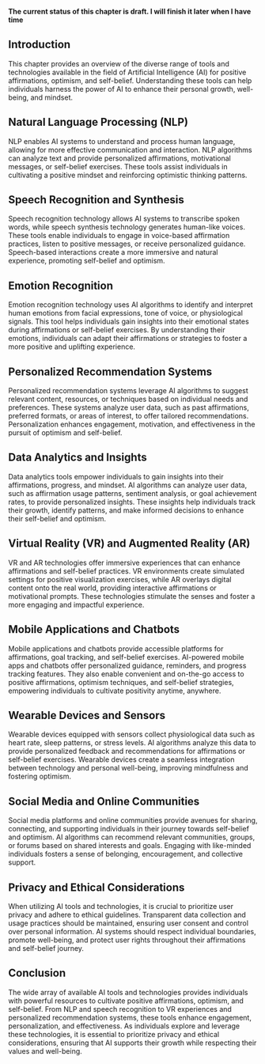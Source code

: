 **The current status of this chapter is draft. I will finish it later when I have time**

Introduction
------------

This chapter provides an overview of the diverse range of tools and technologies available in the field of Artificial Intelligence (AI) for positive affirmations, optimism, and self-belief. Understanding these tools can help individuals harness the power of AI to enhance their personal growth, well-being, and mindset.

Natural Language Processing (NLP)
---------------------------------

NLP enables AI systems to understand and process human language, allowing for more effective communication and interaction. NLP algorithms can analyze text and provide personalized affirmations, motivational messages, or self-belief exercises. These tools assist individuals in cultivating a positive mindset and reinforcing optimistic thinking patterns.

Speech Recognition and Synthesis
--------------------------------

Speech recognition technology allows AI systems to transcribe spoken words, while speech synthesis technology generates human-like voices. These tools enable individuals to engage in voice-based affirmation practices, listen to positive messages, or receive personalized guidance. Speech-based interactions create a more immersive and natural experience, promoting self-belief and optimism.

Emotion Recognition
-------------------

Emotion recognition technology uses AI algorithms to identify and interpret human emotions from facial expressions, tone of voice, or physiological signals. This tool helps individuals gain insights into their emotional states during affirmations or self-belief exercises. By understanding their emotions, individuals can adapt their affirmations or strategies to foster a more positive and uplifting experience.

Personalized Recommendation Systems
-----------------------------------

Personalized recommendation systems leverage AI algorithms to suggest relevant content, resources, or techniques based on individual needs and preferences. These systems analyze user data, such as past affirmations, preferred formats, or areas of interest, to offer tailored recommendations. Personalization enhances engagement, motivation, and effectiveness in the pursuit of optimism and self-belief.

Data Analytics and Insights
---------------------------

Data analytics tools empower individuals to gain insights into their affirmations, progress, and mindset. AI algorithms can analyze user data, such as affirmation usage patterns, sentiment analysis, or goal achievement rates, to provide personalized insights. These insights help individuals track their growth, identify patterns, and make informed decisions to enhance their self-belief and optimism.

Virtual Reality (VR) and Augmented Reality (AR)
-----------------------------------------------

VR and AR technologies offer immersive experiences that can enhance affirmations and self-belief practices. VR environments create simulated settings for positive visualization exercises, while AR overlays digital content onto the real world, providing interactive affirmations or motivational prompts. These technologies stimulate the senses and foster a more engaging and impactful experience.

Mobile Applications and Chatbots
--------------------------------

Mobile applications and chatbots provide accessible platforms for affirmations, goal tracking, and self-belief exercises. AI-powered mobile apps and chatbots offer personalized guidance, reminders, and progress tracking features. They also enable convenient and on-the-go access to positive affirmations, optimism techniques, and self-belief strategies, empowering individuals to cultivate positivity anytime, anywhere.

Wearable Devices and Sensors
----------------------------

Wearable devices equipped with sensors collect physiological data such as heart rate, sleep patterns, or stress levels. AI algorithms analyze this data to provide personalized feedback and recommendations for affirmations or self-belief exercises. Wearable devices create a seamless integration between technology and personal well-being, improving mindfulness and fostering optimism.

Social Media and Online Communities
-----------------------------------

Social media platforms and online communities provide avenues for sharing, connecting, and supporting individuals in their journey towards self-belief and optimism. AI algorithms can recommend relevant communities, groups, or forums based on shared interests and goals. Engaging with like-minded individuals fosters a sense of belonging, encouragement, and collective support.

Privacy and Ethical Considerations
----------------------------------

When utilizing AI tools and technologies, it is crucial to prioritize user privacy and adhere to ethical guidelines. Transparent data collection and usage practices should be maintained, ensuring user consent and control over personal information. AI systems should respect individual boundaries, promote well-being, and protect user rights throughout their affirmations and self-belief journey.

Conclusion
----------

The wide array of available AI tools and technologies provides individuals with powerful resources to cultivate positive affirmations, optimism, and self-belief. From NLP and speech recognition to VR experiences and personalized recommendation systems, these tools enhance engagement, personalization, and effectiveness. As individuals explore and leverage these technologies, it is essential to prioritize privacy and ethical considerations, ensuring that AI supports their growth while respecting their values and well-being.
